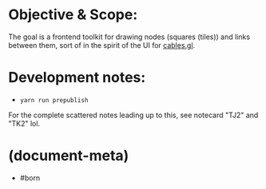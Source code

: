 # Objective & Scope:

The goal is a frontend toolkit for drawing nodes (squares (tiles)) and
links between them, sort of in the spirit of the UI for [cables.gl][cab].



# Development notes:

  - `yarn run prepublish`

For the complete scattered notes leading up to this, see notecard
"TJ2" and "TK2" lol.



[cab]: https://cables.gl/home



# (document-meta)

  - #born
